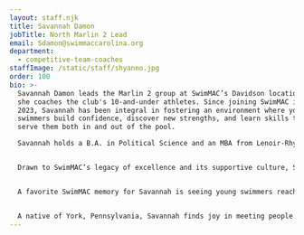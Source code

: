 ```yaml
---
layout: staff.njk
title: Savannah Damon
jobTitle: North Marlin 2 Lead
email: Sdamon@swimmaccarolina.org
department:
  - competitive-team-coaches
staffImage: /static/staff/shyanno.jpg
order: 100
bio: >-
  Savannah Damon leads the Marlin 2 group at SwimMAC’s Davidson location, where
  she coaches the club's 10-and-under athletes. Since joining SwimMAC in April
  2023, Savannah has been integral in fostering an environment where young
  swimmers build confidence, discover new strengths, and learn skills that will
  serve them both in and out of the pool.

  Savannah holds a B.A. in Political Science and an MBA from Lenoir-Rhyne University. Her career includes work in the non-profit sector in Davidson, NC, and she brings extensive coaching experience from roles in Pennsylvania, including as Assistant Coach at York YMCA and Head Coach at Aquatic Club of the West Shore. Her background reflects her commitment to values like respect, integrity, and hard work, principles she carries into her coaching to inspire and shape young athletes.


  Drawn to SwimMAC’s legacy of excellence and its supportive culture, Savannah is excited to contribute to this tradition and learn alongside some of the country’s best coaches. Her philosophy is centered on creating resilient, well-rounded athletes who are excited to push their limits, find success, and enjoy the process.


  A favorite SwimMAC memory for Savannah is seeing young swimmers reach milestones, like finishing a 50-yard butterfly legally for the first time. To her, these small victories are as inspiring as watching Olympians break records. Inspired by her childhood club’s motto, arete—the Greek concept of the pursuit of excellence—Savannah is passionate about always moving forward in both technique and spirit.


  A native of York, Pennsylvania, Savannah finds joy in meeting people from different cultures and trying new foods, with Madrid, Spain as a favorite travel memory. To her, SwimMAC is a community rooted in commitment, with coaches, athletes, and parents all working to become the best versions of themselves.
---
```

